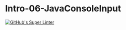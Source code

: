 # Intro-06-JavaConsoleInput
[![GitHub's Super Linter](https://github.com/ICS4UALEXDM/ICS4U-Intro-02-Java-HelloWorld/workflows/GitHub's%20Super%20Linter/badge.svg)](https://github.com/ICS4UALEXDM/ICS4U-Intro-02-Java-HelloWorld/actions)
